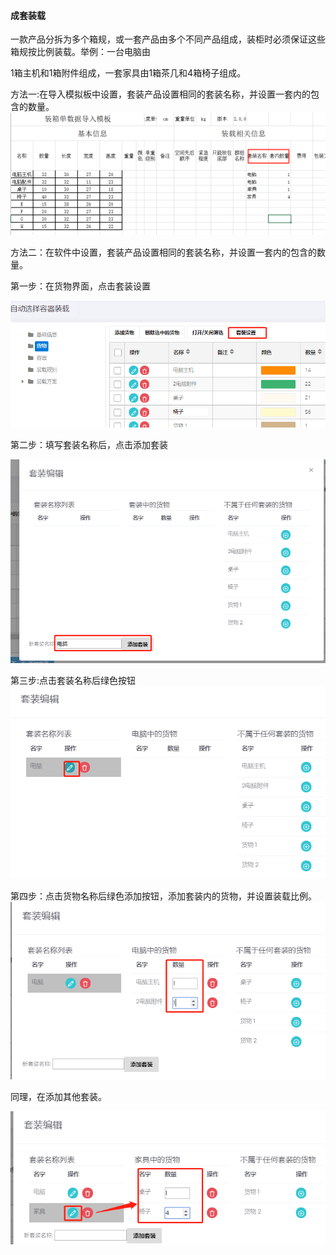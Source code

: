 #### 成套装载

一款产品分拆为多个箱规，或一套产品由多个不同产品组成，装柜时必须保证这些箱规按比例装载。举例：一台电脑由

1箱主机和1箱附件组成，一套家具由1箱茶几和4箱椅子组成。

方法一:在导入模拟板中设置，套装产品设置相同的套装名称，并设置一套内的包含的数量。![](/assets/198.png)

方法二：在软件中设置，套装产品设置相同的套装名称，并设置一套内的包含的数量。

第一步：在货物界面，点击套装设置

![](/assets/5962import.png)

第二步：填写套装名称后，点击添加套装

![](/assets/898652import.png)

第三步:点击套装名称后绿色按钮![](/assets/4556632import.png)

第四步：点击货物名称后绿色添加按钮，添加套装内的货物，并设置装载比例。![](/assets/158566import.png)

同理，在添加其他套装。

![](/assets/556321import.png)

